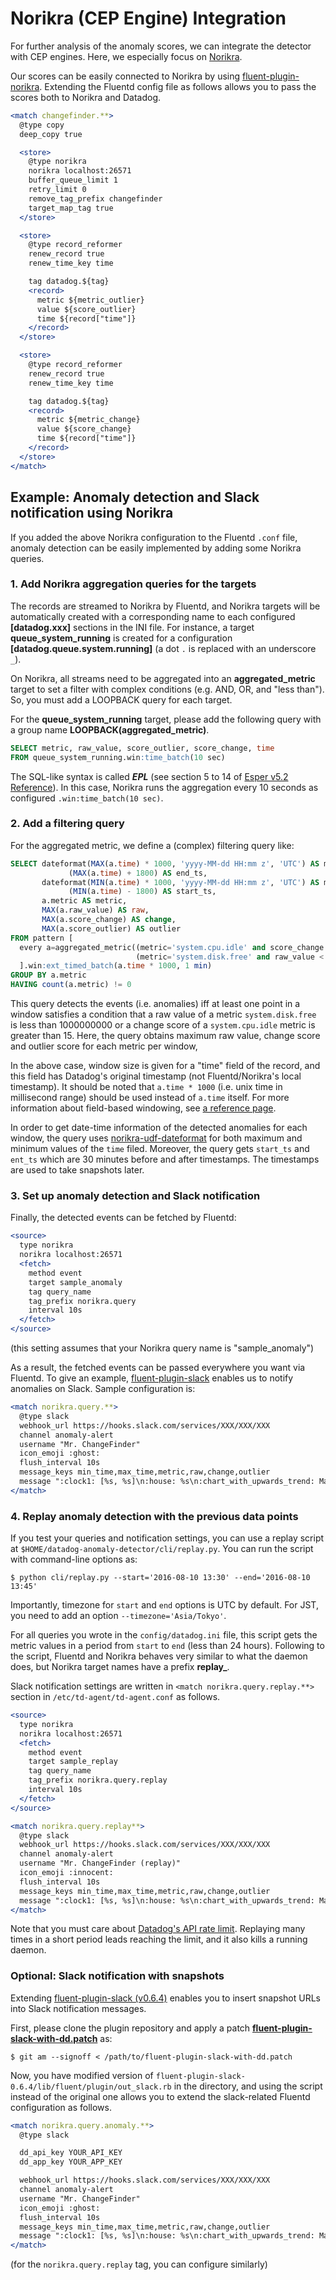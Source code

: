 Norikra (CEP Engine) Integration
===

For further analysis of the anomaly scores, we can integrate the detector with CEP engines. Here, we especially focus on [Norikra](https://norikra.github.io/). 

Our scores can be easily connected to Norikra by using [fluent-plugin-norikra](https://github.com/norikra/fluent-plugin-norikra). Extending the Fluentd config file as follows allows you to pass the scores both to Norikra and Datadog.

```apache
<match changefinder.**>
  @type copy
  deep_copy true

  <store>
    @type norikra
    norikra localhost:26571
    buffer_queue_limit 1
    retry_limit 0
    remove_tag_prefix changefinder
    target_map_tag true
  </store>

  <store>
    @type record_reformer
    renew_record true
    renew_time_key time

    tag datadog.${tag}
    <record>
      metric ${metric_outlier}
      value ${score_outlier}
      time ${record["time"]}
    </record>
  </store>

  <store>
    @type record_reformer
    renew_record true
    renew_time_key time

    tag datadog.${tag}
    <record>
      metric ${metric_change}
      value ${score_change}
      time ${record["time"]}
    </record>
  </store>
</match>
```

## Example: Anomaly detection and Slack notification using Norikra

If you added the above Norikra configuration to the Fluentd `.conf` file, anomaly detection can be easily implemented by adding some Norikra queries.

### 1. Add Norikra aggregation queries for the targets

The records are streamed to Norikra by Fluentd, and Norikra targets will be automatically created with a corresponding name to each configured **[datadog.xxx]** sections in the INI file. For instance, a target **queue_system_running** is created for a configuration **[datadog.queue.system.running]** (a dot `.` is replaced with an underscore `_`).

On Norikra, all streams need to be aggregated into an **aggregated_metric** target to set a filter with complex conditions (e.g. AND, OR, and "less than"). So, you must add a LOOPBACK query for each target.

For the **queue_system_running** target, please add the following query with a group name **LOOPBACK(aggregated_metric)**.

```sql
SELECT metric, raw_value, score_outlier, score_change, time
FROM queue_system_running.win:time_batch(10 sec)
```

The SQL-like syntax is called ***EPL*** (see section 5 to 14 of [Esper v5.2 Reference](http://www.espertech.com/esper/release-5.2.0/esper-reference/html/index.html)). In this case, Norikra runs the aggregation every 10 seconds as configured `.win:time_batch(10 sec)`.

### 2. Add a filtering query

For the aggregated metric, we define a (complex) filtering query like:

```sql
SELECT dateformat(MAX(a.time) * 1000, 'yyyy-MM-dd HH:mm z', 'UTC') AS max_time, 
			 (MAX(a.time) + 1800) AS end_ts,
       dateformat(MIN(a.time) * 1000, 'yyyy-MM-dd HH:mm z', 'UTC') AS min_time,
			 (MIN(a.time) - 1800) AS start_ts,
       a.metric AS metric,
       MAX(a.raw_value) AS raw,
       MAX(a.score_change) AS change,
       MAX(a.score_outlier) AS outlier
FROM pattern [
  every a=aggregated_metric((metric='system.cpu.idle' and score_change > 15.0) or
                            (metric='system.disk.free' and raw_value < 1000000000))
  ].win:ext_timed_batch(a.time * 1000, 1 min)
GROUP BY a.metric
HAVING count(a.metric) != 0
```

This query detects the events (i.e. anomalies) iff at least one point in a window satisfies a condition that a raw value of a metric `system.disk.free` is less than 1000000000 or a change score of a `system.cpu.idle` metric is greater than 15. Here, the query obtains maximum raw value, change score and outlier score for each metric per window, 

In the above case, window size is given for a "time" field of the record, and this field has Datadog's original timestamp (not Fluentd/Norikra's local timestamp). It should be noted that `a.time * 1000` (i.e. unix time in millisecond range) should be used instead of `a.time` itself. For more information about field-based windowing, see [a reference page](http://www.espertech.com/esper/release-5.2.0/esper-reference/html/epl-views.html#view-win-ext-time-batch). 

In order to get date-time information of the detected anomalies for each window, the query uses [norikra-udf-dateformat](https://github.com/takuti/norikra-udf-dateformat) for both maximum and minimum values of the `time` filed. Moreover, the query gets `start_ts` and `ent_ts` which are 30 minutes before and after timestamps. The timestamps are used to take snapshots later.

### 3. Set up anomaly detection and Slack notification

Finally, the detected events can be fetched by Fluentd:

```apache
<source>
  type norikra
  norikra localhost:26571
  <fetch>
    method event
    target sample_anomaly
    tag query_name
    tag_prefix norikra.query
    interval 10s
  </fetch>
</source>
```

(this setting assumes that your Norikra query name is "sample_anomaly")

As a result, the fetched events can be passed everywhere you want via Fluentd. To give an example, [fluent-plugin-slack](https://github.com/sowawa/fluent-plugin-slack) enables us to notify anomalies on Slack. Sample configuration is:

```apache
<match norikra.query.**>
  @type slack
  webhook_url https://hooks.slack.com/services/XXX/XXX/XXX
  channel anomaly-alert
  username "Mr. ChangeFinder"
  icon_emoji :ghost:
  flush_interval 10s
  message_keys min_time,max_time,metric,raw,change,outlier
  message ":clock1: [%s, %s]\n:house: %s\n:chart_with_upwards_trend: Max Raw %s, Max Change %s, Max Outlier %s"
</match>
```

### 4. Replay anomaly detection with the previous data points

If you test your queries and notification settings, you can use a replay script at `$HOME/datadog-anomaly-detector/cli/replay.py`. You can run the script with command-line options as:

	$ python cli/replay.py --start='2016-08-10 13:30' --end='2016-08-10 13:45'

Importantly, timezone for `start` and `end` options is UTC by default. For JST, you need to add an option `--timezone='Asia/Tokyo'`.

For all queries you wrote in the `config/datadog.ini` file, this script gets the metric values in a period from `start` to `end` (less than 24 hours). Following to the script, Fluentd and Norikra behaves very similar to what the daemon does, but Norikra target names have a prefix **replay_**.

Slack notification settings are written in `<match norikra.query.replay.**>` section in `/etc/td-agent/td-agent.conf` as follows.

```apache
<source>
  type norikra
  norikra localhost:26571
  <fetch>
    method event
    target sample_replay
    tag query_name
    tag_prefix norikra.query.replay
    interval 10s
  </fetch>
</source>

<match norikra.query.replay**>
  @type slack
  webhook_url https://hooks.slack.com/services/XXX/XXX/XXX
  channel anomaly-alert
  username "Mr. ChangeFinder (replay)"
  icon_emoji :innocent:
  flush_interval 10s
  message_keys min_time,max_time,metric,raw,change,outlier
  message ":clock1: [%s, %s]\n:house: %s\n:chart_with_upwards_trend: Max Raw %s, Max Change %s, Max Outlier %s"
</match>
```

Note that you must care about [Datadog's API rate limit](https://help.datadoghq.com/hc/en-us/articles/205060139-API-rate-limit). Replaying many times in a short period leads reaching the limit, and it also kills a running daemon.

### Optional: Slack notification with snapshots

Extending [fluent-plugin-slack (v0.6.4)](https://github.com/sowawa/fluent-plugin-slack/tree/v0.6.4) enables you to insert snapshot URLs into Slack notification messages.

First, please clone the plugin repository and apply a patch **[fluent-plugin-slack-with-dd.patch](https://github.com/takuti/datadog-anomaly-detector/blob/master/fluent-plugin-slack-with-dd.patch)** as:

	$ git am --signoff < /path/to/fluent-plugin-slack-with-dd.patch

Now, you have modified version of `fluent-plugin-slack-0.6.4/lib/fluent/plugin/out_slack.rb` in the directory, and using the script instead of the original one allows you to extend the slack-related Fluentd configuration as follows.

```apache
<match norikra.query.anomaly.**>
  @type slack

  dd_api_key YOUR_API_KEY
  dd_app_key YOUR_APP_KEY

  webhook_url https://hooks.slack.com/services/XXX/XXX/XXX
  channel anomaly-alert
  username "Mr. ChangeFinder"
  icon_emoji :ghost:
  flush_interval 10s
  message_keys min_time,max_time,metric,raw,change,outlier
  message ":clock1: [%s, %s]\n:house: %s\n:chart_with_upwards_trend: Max Raw %s, Max Change %s, Max Outlier %s"
</match>
```

(for the `norikra.query.replay` tag, you can configure similarly)
